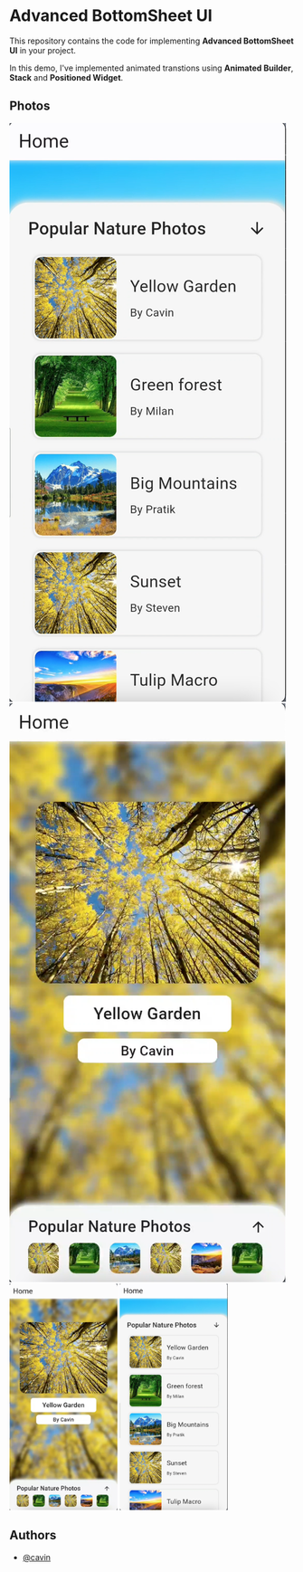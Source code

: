 
# Advanced BottomSheet UI

This repository contains the code for implementing **Advanced BottomSheet UI** in your project.

In this demo, I've implemented animated transtions using **Animated Builder**, **Stack** and **Positioned Widget**.

## Photos
![Picture-1](https://github.com/Cavin6080/Advanced-BottomSheet-UI/blob/main/assets/bottom_sheet_photo_1.png?raw=true)
![Picture-1](assets/bottom_sheet_photo_2.png)
<img src="assets/bottom_sheet_photo_2.png" height="400em">
<img src="https://github.com/Cavin6080/Advanced-BottomSheet-UI/blob/main/assets/bottom_sheet_photo_1.png" height="400em">


## Authors
- [@cavin](https://github.com/cavin6080)



